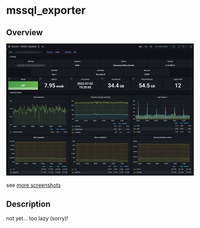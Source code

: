 # mssql_exporter

## Overview

![dashboard overview](./screenshots/mssql_dashboard_general.PNG)

see [more screenshots](./screenshots/details.md)

## Description

not yet... too lazy (sorry)!